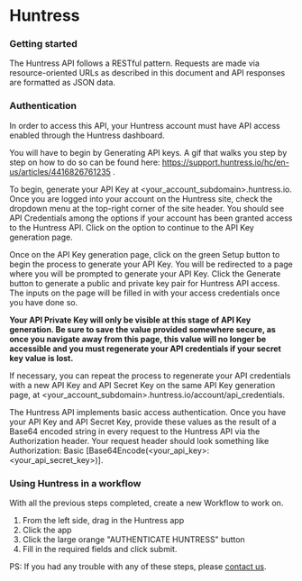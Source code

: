 # Huntress

### Getting started

The Huntress API follows a RESTful pattern. Requests are made via resource-oriented URLs as described in this document and API responses are formatted as JSON data. 

### Authentication
In order to access this API, your Huntress account must have API access enabled through the Huntress dashboard.

You will have to begin by Generating API keys. A gif that walks you step by step on how to do so can be found here: https://support.huntress.io/hc/en-us/articles/4416826761235 .

To begin, generate your API Key at <your_account_subdomain>.huntress.io. Once you are logged into your account on the Huntress site, check the dropdown menu at the top-right corner of the site header. You should see API Credentials among the options if your account has been granted access to the Huntress API. Click on the option to continue to the API Key generation page.

Once on the API Key generation page, click on the green Setup button to begin the process to generate your API Key. You will be redirected to a page where you will be prompted to generate your API Key. Click the Generate button to generate a public and private key pair for Huntress API access. The inputs on the page will be filled in with your access credentials once you have done so.

**Your API Private Key will only be visible at this stage of API Key generation. Be sure to save the value provided somewhere secure, as once you navigate away from this page, this value will no longer be accessible and you must regenerate your API credentials if your secret key value is lost.**

If necessary, you can repeat the process to regenerate your API credentials with a new API Key and API Secret Key on the same API Key generation page, at <your_account_subdomain>.huntress.io/account/api_credentials.

The Huntress API implements basic access authentication. Once you have your API Key and API Secret Key, provide these values as the result of a Base64 encoded string in every request to the Huntress API via the Authorization header. Your request header should look something like Authorization: Basic [Base64Encode(<your_api_key>:<your_api_secret_key>)].


### Using Huntress in a workflow
With all the previous steps completed, create a new Workflow to work on. 

1. From the left side, drag in the Huntress app
2. Click the app
3. Click the large orange "AUTHENTICATE HUNTRESS" button
4. Fill in the required fields and click submit.

PS: If you had any trouble with any of these steps, please [contact us](https://shuffler.io/contact).
